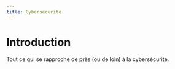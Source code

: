 ```yaml
---
title: Cybersecurité
---
```


# Introduction

Tout ce qui se rapproche de près (ou de loin) à la cybersécurité.